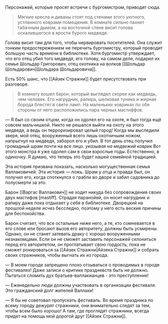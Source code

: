 Персонажей, которые просят встречи с бургомистром, приводят сюда.

> Мягкие кресла и диваны стоят под стенами этого уютного, устланного коврами помещения. В комнате сильно пахнет табачным дымом, а на восточной стене висит голова оскалившегося в ярости бурого медведя.

Голова висит там для того, чтобы нервировать посетителей. Она служит тонким предостережением не перечить бургомистру, который проводит большую часть времени в библиотеке. Хотя бургомистр утверждает, что его отец убил того медведя, его голову, на самом деле, подарил их семье Шольдар Григорович, отец охотника на волков [[Шольдар Шольдарович|Шольдара Шольдаровича]].

Есть 50% шанс, что [[Айзек Стражни]] будет присутствовать при разговоре.

> В комнату вошел барон, который выглядел скорее как медведь, чем человек. Его нагрудник, рапира, шелковая туника и жирная борода блестят в свете ламп. На маленьких ковриках по обе стороны от него расположились пара черных мастиффов.

— Я был со своим отцом, когда он одолел его на охоте, я был тогда ещё совсем мальчишкой. Никто не решался выйти на охоту на этого медведя, а ведь он терроризировал целый город! Когда мы выследили зверя, мой отец, вооруженный всего лишь охотничьим ножом, напрыгнул на медведя, заборол его и убил. В тот день отец получил громадный шрам почти на все лицо. _указывая на медвежий коврик_ Вот этого монстра я уже одолел сам в свои взрослые годы. Естественно, в одиночку. Я думаю, что теперь это будет нашей семейной традицией.

Эта история призвана показать, насколько могущественная семья Валлаковичей. Эта история — ложь. Шрам у отца и правда был, он получил его, когда споткнулся о грабли во дворе и забил садовника до полусмерти за это.

Барон [[Варгас Валлакович]] не ходит никуда без сопровождения своих двух мастифов [mastiff]. Страдая паранойей, он носит нагрудник и рапиру даже пока отдыхает у себя в библиотеке. Дворецкий на прошлой неделе исчез бесследно, поэтому у него есть веские причины для беспокойства.

Барон считает, что все остальные ниже него, а те, кто сомневается в его слове или бросают вызов его авторитету, должны быть усмирены. Однако, он не станет затевать драку с хорошо вооруженными незнакомцами. Если он не сможет заставить персонажей склониться перед его авторитетом, он проглатывает свою гордость, пока не сможет рокироваться за [[Айзек Стражни|Айзека Стражни]] и собрать своих стражников, чтобы выгнать их из города.

— В моем городе запрещено плохо отзываться о проводимых в городе фестивалях! Даже записи о критике праздневств быть не должно. Пытаться сломить дух братьев-валлакианцев - это преступление!

— Еженедельно люди должны участвовать в организации фестиваля. Это гражданский долг жителей Валлаки!

— Я бы не советовал пропускать фестиваль. Во время праздника по всему городу дежурят стражники, они внимательно следят за тем, чтобы всем было хорошо! А там, где проглядят стражники, всегда придет на помощь мой дорогой друг [[Айзек Стражни]].